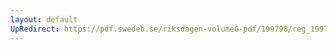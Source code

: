 ```yaml
---
layout: default
UpRedirect: https://pdf.swedeb.se/riksdagen-volumeG-pdf/199798/reg_199798/reg_199798_0168.pdf
---
```

